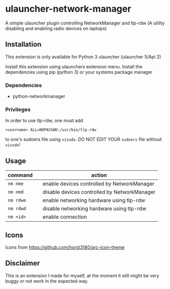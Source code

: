 # ulauncher-network-manager

A simple ulauncher plugin controlling NetworkManager and tlp-rdw (A utility disabling and enabling radio devices on laptops)


## Installation
This extension is only available for Python 3 ulauncher (ulauncher 5/Api 2) 

Install this extension using ulaunchers extension menu.
Install the dependencies using pip (python 3) or your systems package manager

### Dependencies

* python-networkmanager

### Privileges

In order to use tlp-rdw, one must add 

`<username> ALL=NOPASSWD:/usr/bin/tlp-rdw`

to one's sudoers file using `visudo`. DO NOT EDIT YOUR `sudoers` file without `visudo`!


## Usage

| command |  | action |
|---------|----------|--------|
| `nm nme` | | enable devices controlled by NetworkManager |
| `nm nmd` | | disable devices controlled by NetworkManager |
| `nm rdwe` | | enable networking hardware using tlp-rdw |
| `nm rdwd` | | disable networking hardware using tlp-rdw |
| `nm <id>` | | enable connection <id> |

## Icons

Icons from https://github.com/horst3180/arc-icon-theme

## Disclaimer

This is an extension I made for myself, at the moment it still might be very buggy or not work in the expected way.


